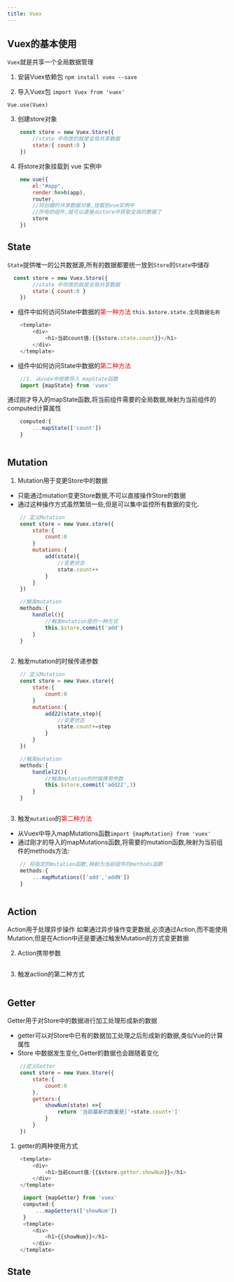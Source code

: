 ```yaml
---
title: Vuex
---
```

## Vuex的基本使用
`Vuex`就是共享一个全局数据管理
1. 安装Vuex依赖包
`npm install vuex --save`

2. 导入Vuex包
`import Vuex from 'vuex'`

`Vue.use(Vuex)`

3. 创建store对象
```js
    const store = new Vuex.Store({
        //state 中存放的就是全局共享数据
        state:{ count:0 }
    })
```
4. 将store对象挂载到 vue 实例中
```js
    new vue({
        el:"#app",
        render:h=>h(app),
        router,
        //将创建的共享数据对象,挂载到vue实例中
        //所有的组件,就可以直接从store中获取全局的数据了
        store
    })
```
## State
`State`提供唯一的公共数据源,所有的数据都要统一放到`Store`的`State`中储存
```js
  const store = new Vuex.Store({
        //state 中存放的就是全局共享数据
        state:{ count:0 }
    })
```
+ 组件中如何访问State中数据的<span style=" color: red; ">第一种方法</span>
`this.$store.state.全局数据名称 `
```js
    <template>
        <div>
            <h1>当前count值:{{$store.state.count}}</h1>
        </div>
    </template>
```
+ 组件中如何访问State中数据的<span style=" color: red; ">第二种方法</span>
```js
    //1. 从vuex中按需导入 mapState函数
    import {mapState} from 'vuex'
```
通过刚才导入的mapState函数,将当前组件需要的全局数据,映射为当前组件的computed计算属性
```js
    computed:{
        ...mapState(['count'])
    }
```
<img :src="$withBase('/front/vue/VuexMapstate.jpg')">

## Mutation
1. Mutation用于变更Store中的数据
+ 只能通过mutation变更Store数据,不可以直接操作Store的数据
+ 通过这种操作方式虽然繁琐一些,但是可以集中监控所有数据的变化.

```js
    // 定义Mutation
    const store = new Vuex.store({
        state:{
            count:0
        }
        mutations:{
            add(state){
                //变更状态
                state.count++
            }
        }
    })
```
```js
    //触发mutation
    methods:{
        handlel(){
            //触发mutation是的一种方式
            this.$store,commit('add')
        }
    }

```
<img :src="$withBase('/front/vue/mutation.jpg')">

2.  触发mutation的时候传递参数
```js
    // 定义Mutation
    const store = new Vuex.store({
        state:{
            count:0
        }
        mutations:{
            add22(state,step){
                //变更状态
                state.count+=step
            }
        }
    })
```
```js
    //触发mutation
    methods:{
        handlel2(){
            //触发mutation的时候携带参数
            this.$store,commit('add22',3)
        }
    }

```
<img :src="$withBase('/front/vue/mutation2.jpg')">

3. 触发`mutation`的<span style=" color: red; ">第二种方法</span>

+ 从Vuex中导入mapMutations函数`import {mapMutation} from 'vuex'`
+ 通过刚才的导入的mapMutations函数,将需要的mutation函数,映射为当前组件的methods方法:
```js
    // 将指定的mutation函数,映射为当前组件的methods函数
    methods:{
        ...mapMutations(['add','addN'])
    }
```
<img :src="$withBase('/front/vue/mutation3.jpg')">

## Action
Action用于处理异步操作
如果通过异步操作变更数据,必须通过Action,而不能使用Mutation,但是在Action中还是要通过触发Mutation的方式变更数据
<img :src="$withBase('/front/vue/Action.jpg')">
<img :src="$withBase('/front/vue/Action2.jpg')">

2. Action携带参数
<img :src="$withBase('/front/vue/Action携带参数.jpg')">

3. 触发action的第二种方式
<img :src="$withBase('/front/vue/action3.jpg')">

## Getter
Getter用于对Store中的数据进行加工处理形成新的数据
+ getter可以对Store中已有的数据加工处理之后形成新的数据,类似Vue的计算属性
+ Store 中数据发生变化,Getter的数据也会跟随着变化

```js
    //定义Getter
    const store = new Vuex.Store({
        state:{
            count:0
        },
        getters:{
            showNum(state) =>{
                return '当前最新的数量是['+state.count+']'
            }
        }
    })
```

1. getter的两种使用方式
```js
    <template>
        <div>
            <h1>当前count值:{{$store.getter.showNum}}</h1>
        </div>
    </template>
```
```js
     import {mapGetter} from 'vuex'
     computed:{
         ...mapGetters(['showNum'])
     }
     <template>
        <div>
            <h1>{{showNum}}</h1>
        </div>
    </template>
```
## State

